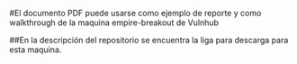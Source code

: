 #El documento PDF puede usarse como ejemplo de reporte y como walkthrough de la maquina empire-breakout de Vulnhub

##En la descripción del repositorio se encuentra la liga para descarga para esta maquina. 
